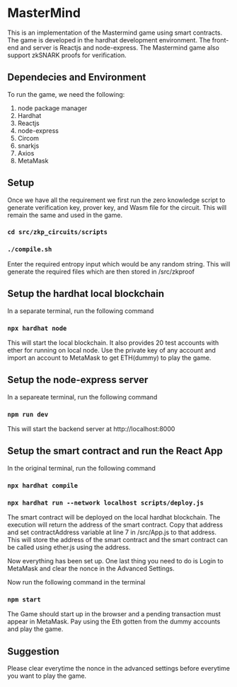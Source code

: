 # MasterMind
This is an implementation of the Mastermind game using smart contracts. The game is developed in the hardhat development environment. The front-end and server is Reactjs and node-express. The Mastermind game also support zkSNARK proofs for verification.

## Dependecies and Environment

To run the game, we need the following:
1) node package manager
2) Hardhat 
3) Reactjs
4) node-express
5) Circom
6) snarkjs
7) Axios
8) MetaMask

## Setup
Once we have all the requirement we first run the zero knowledge script to generate verification key, prover key, and Wasm file for the circuit. This will remain the same and used in the game. 

### `cd src/zkp_circuits/scripts`
### `./compile.sh`

Enter the required entropy input which would be any random string.
This will generate the required files which are then stored in /src/zkproof 

## Setup the hardhat local blockchain

In a separate terminal, run the following command
### `npx hardhat node`

This will start the local blockchain. It also provides 20 test accounts with ether for running on local node. Use the private key of any account and import an account to MetaMask to get ETH(dummy) to play the game.

## Setup the node-express server

In a separeate terminal, run the following command
### `npm run dev`

This will start the backend server at http://localhost:8000

## Setup the smart contract and run the React App
In the original terminal, run the following command

### `npx hardhat compile`
### `npx hardhat run --network localhost scripts/deploy.js`

The smart contract will be deployed on the local hardhat blockchain. The execution will return the address of the smart contract. Copy that address and set contractAddress variable at line 7 in /src/App.js to that address. This will store the address of the smart contract and the smart contract can be called using ether.js using the address.

Now everything has been set up. One last thing you need to do is Login to MetaMask and clear the nonce in the Advanced Settings. 

Now run the following command in the terminal

### `npm start`

The Game should start up in the browser and a pending transaction must appear in MetaMask. Pay using the Eth gotten from the dummy accounts and play the game. 

## Suggestion

Please clear everytime the nonce in the advanced settings before everytime you want to play the game. 


